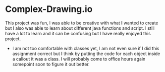 # Complex-Drawing.io
This project was fun, I was able to be creative with what I wanted to create but I also was able to learn about different java functions and script. I still have a lot to learn and it can be confusing but I have really enjoyed this project. 
- I am not too comfortable with classes yet, I am not even sure if I did this assignment correct but I think by putting the code for each object inside a callout it was a class. I will probably come to office hours again somepoint soon to figure it out better. 
